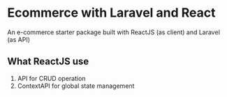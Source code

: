 # Ecommerce with Laravel and React

An e-commerce starter package built with ReactJS (as client) and Laravel (as API)

## What ReactJS use

1. API for CRUD operation
2. ContextAPI for global state management
